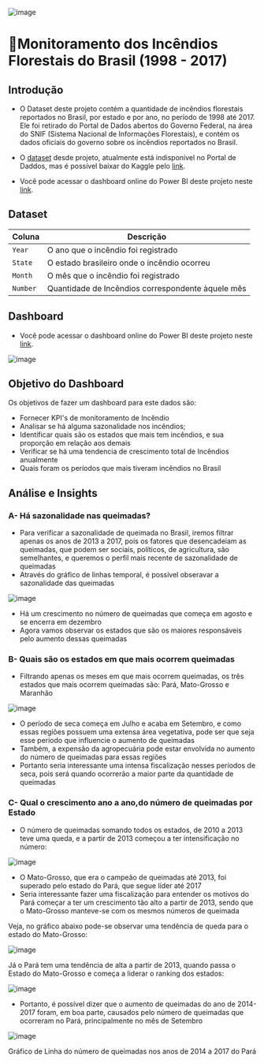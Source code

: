 ![image](https://github.com/user-attachments/assets/558b3152-b4fc-42a0-82f1-5ed56413e704)


# 🌳Monitoramento dos Incêndios Florestais do Brasil (1998 - 2017)

## Introdução
- O Dataset deste projeto contém a quantidade de incêndios florestais reportados no Brasil, por estado e por ano, no período de 1998 até 2017. Ele foi retirado do Portal de Dados abertos do Governo Federal, na área do SNIF (Sistema Nacional de Informações Florestais), e contém os dados oficiais do governo sobre os incêndios reportados no Brasil.
- O [dataset](https://github.com/massis93/Projetos_Analise_Dados/blob/main/PowerBI/Monitoramento%20Inc%C3%AAndios%20Brasil/amazon.csv) desde projeto, atualmente está indisponível no Portal de Daddos, mas é possível baixar do Kaggle pelo [link](https://www.kaggle.com/datasets/gustavomodelli/forest-fires-in-brazil).

- Você pode acessar o dashboard online do Power BI deste projeto neste [link](https://app.powerbi.com/groups/me/reports/fbebd2a7-2e4e-45f0-83f3-dc9928c5c67d/17555d02dad76584fa5e?experience=power-bi).

## Dataset

| Coluna          | Descrição                                                  
|-|-|
| `Year`    	  | O ano que o incêndio foi registrado                            
| `State`        | O estado brasileiro onde o incêndio ocorreu                                                   
| `Month` | O mês que o incêndio foi registrado                                                    
| `Number`       | Quantidade de Incêndios correspondente àquele mês  



## Dashboard 

- Você pode acessar o dashboard online do Power BI deste projeto neste [link](https://app.powerbi.com/view?r=eyJrIjoiNzE5Njk0MzYtZWE5Yy00NzMzLTkwZjktYzYwNTZiZTAyNDQ0IiwidCI6IjRmZDUyYzZkLTcwMDctNDc1NS04NWZhLTI1Zjg2ZTcxYWVjNyJ9).


![image](https://github.com/user-attachments/assets/3c52a74f-2501-412c-b258-675af0a3e584)






## Objetivo do Dashboard
Os objetivos de fazer um dashboard para este dados são:
- Fornecer KPI's de monitoramento de Incêndio
- Analisar se há alguma sazonalidade nos incêndios;
- Identificar quais são os estados que mais tem incêndios, e sua proporção em relação aos demais
- Verificar se há uma tendencia de crescimento total de Incêndios anualmente
- Quais foram os períodos que mais tiveram incêndios no Brasil



## Análise e Insights


###  A- Há sazonalidade nas queimadas?
- Para verificar a sazonalidade de queimada no Brasil, iremos filtrar apenas os anos de 2013 a 2017, pois os fatores que desencadeiam as queimadas, que podem ser sociais, políticos, de agricultura, são semelhantes, e queremos o perfil mais recente de sazonalidade de queimadas 
- Através do gráfico de linhas temporal, é possível obseravar a sazonalidade das queimadas

![image](https://github.com/user-attachments/assets/cb8e0163-c33d-44f2-8169-2c82e33108f4)

- Há um crescimento no número de queimadas que começa em agosto e se encerra em dezembro
- Agora vamos observar os estados que são os maiores responsáveis pelo aumento dessas queimadas

### B- Quais são os estados em que mais ocorrem queimadas
- Filtrando apenas os meses em que mais ocorrem queimadas, os três estados que mais ocorrem queimadas são: Pará, Mato-Grosso e Maranhão

![image](https://github.com/user-attachments/assets/be5f117d-5749-437f-b40f-f55f64aaa9b0)

- O período de seca começa em Julho e acaba em Setembro, e como essas regiões possuem uma extensa área vegetativa, pode ser que seja esse período que influencie o aumento de queimadas
- Também, a expensão da agropecuária pode estar envolvida no aumento do número de queimadas para essas regiões
- Portanto seria interessante uma intensa fiscalização nesses períodos de seca, pois será quando ocorrerão a maior parte da quantidade de queimadas

### C- Qual o crescimento ano a ano,do número de queimadas por Estado
- O número de queimadas somando todos os estados, de 2010 a 2013 teve uma queda, e a partir de 2013 começou a ter intensificação no número:

![image](https://github.com/user-attachments/assets/7d68a9b3-40e0-41e9-8cce-0663620677c8)

- O Mato-Grosso, que era o campeão de queimadas até 2013, foi superado pelo estado do Pará, que segue líder até 2017
- Seria interessante fazer uma fiscalização para entender os motivos do Pará começar a ter um crescimento tão alto a partir de 2013, sendo que o Mato-Grosso manteve-se com os mesmos números de queimada

Veja, no gráfico abaixo pode-se observar uma tendência de queda para o estado do Mato-Grosso:

![image](https://github.com/user-attachments/assets/04a67946-f865-4797-93eb-0505b1b0f675)

Já o Pará tem uma tendência de alta a partir de 2013, quando passa o Estado do Mato-Grosso e começa a liderar o ranking dos estados:

![image](https://github.com/user-attachments/assets/633d563c-d649-431e-a74a-29e7b5bc8593)

- Portanto, é possível dizer que o aumento de queimadas do ano de 2014-2017 foram, em boa parte, causados pelo número de queimadas que ocorreram no Pará, principalmente no mês de Setembro

![image](https://github.com/user-attachments/assets/1a0eb215-6402-4611-8fde-66f46bac0165)

Gráfico de Linha do número de queimadas nos anos de 2014 a 2017 do Pará










